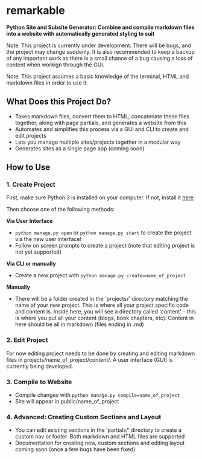 # remarkable 
**Python Site and Subsite Generator: Combine and compile markdown files into a website with automatically generated styling to suit**

Note: This project is currently under development. There will be bugs, and the project may change suddenly. It is also recommended to keep a backup of any important work as there is a small chance of a bug causing a loss of content when workign through the GUI.

Note: This project assumes a basic knowledge of the terminal, HTML and markdown files in order to use it.

## What Does this Project Do?
- Takes markdown files, convert them to HTML, concatenate these files together, along with page partials, and generates a website from this
- Automates and simplifies this process via a GUI and CLI to create and edit projects
- Lets you manage multiple sites/projects together in a modular way
- Generates sites as a single page app (coming soon)

## How to Use
### 1. Create Project
First, make sure Python 3 is installed on your computer. If not, install it [here](https://www.python.org/downloads)

Then choose one of the following methods:

**Via User Interface**
- `python manage.py open` or `python manage.py start` to create the project via the new user interface!
- Follow on screen prompts to create a project (note that editing project is not yet supported)

**Via CLI or manually**
- Create a new project with `python manage.py create=name_of_project`

**Manually**
- There will be a folder created in the 'projects/' directory matching the name of your new project. This is where all your project specific code and content is. Inside here, you will see a directory called 'content' - this is where you put all your content (blogs, book chapters, etc). Content in here should be all in markdown (files ending in .md)


### 2. Edit Project
For now editing project needs to be done by creating and editing markdown files in projects/name_of_project/content/. A user interface (GUI) is currently being developed.

### 3. Compile to Website
- Compile changes with `python manage.py compile=name_of_project`
- Site will appear in public/name_of_project


### 4. Advanced: Creating Custom Sections and Layout
- You can edit existing sections in the 'partials/' directory to create a custom nav or footer. Both markdown and HTML files are supported
- Documentation for creating new, custom sections and editing layout coming soon (once a few bugs have been fixed)
